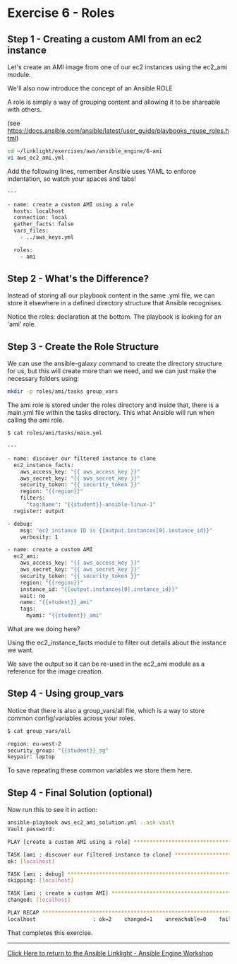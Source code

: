 # Exercise 6 - Roles

## Step 1 - Creating a custom AMI from an ec2 instance 

Let's create an AMI image from one of our ec2 instances using the ec2_ami module.

We'll also now introduce the concept of an Ansible ROLE 

A role is simply a way of grouping content and allowing it to be shareable with others.

(see https://docs.ansible.com/ansible/latest/user_guide/playbooks_reuse_roles.html) 

```bash
cd ~/linklight/exercises/aws/ansible_engine/6-ami
vi aws_ec2_ami.yml
```

Add the following lines, remember Ansible uses YAML to enforce indentation, so watch your spaces and tabs!

```bash
---

- name: create a custom AMI using a role
  hosts: localhost
  connection: local
  gather_facts: false
  vars_files:
    - ../aws_keys.yml

  roles:
    - ami
```

## Step 2 - What's the Difference?

Instead of storing all our playbook content in the same .yml file, we can store it elsewhere in a defined directory structure that Ansible recognises.

Notice the roles: declaration at the bottom. The playbook is looking for an 'ami' role.


## Step 3 - Create the Role Structure

We can use the ansible-galaxy command to create the directory structure for us, but this will create more than we need, and we can just make the necessary folders using:

```bash
mkdir -p roles/ami/tasks group_vars
```

The ami role is stored under the roles directory and inside that, there is a main.yml file within the tasks directory. This what Ansible will run when calling the ami role.

```bash
$ cat roles/ami/tasks/main.yml

---

- name: discover our filtered instance to clone
  ec2_instance_facts:
    aws_access_key: "{{ aws_access_key }}"
    aws_secret_key: "{{ aws_secret_key }}"
    security_token: "{{ security_token }}"
    region: "{{region}}"
    filters:
      "tag:Name": "{{student}}-ansible-linux-1"
  register: output

- debug:
    msg: "ec2 instance ID is {{output.instances[0].instance_id}}"
    verbosity: 1

- name: create a custom AMI
  ec2_ami:
    aws_access_key: "{{ aws_access_key }}"
    aws_secret_key: "{{ aws_secret_key }}"
    security_token: "{{ security_token }}"
    region: "{{region}}"
    instance_id: "{{output.instances[0].instance_id}}"
    wait: no
    name: "{{student}}_ami"
    tags:
      myami: "{{student}}_ami"
```

What are we doing here?

Using the ec2_instance_facts module to filter out details about the instance we want.

We save the output so it can be re-used in the ec2_ami module as a reference for the image creation.

## Step 4 - Using group_vars

Notice that there is also a group_vars/all file, which is a way to store common config/variables across your roles. 

```bash
$ cat group_vars/all

region: eu-west-2
security_group: "{{student}}_sg"
keypair: laptop
```

To save repeating these common variables we store them here.

## Step 4 - Final Solution (optional)

Now run this to see it in action:

```bash
ansible-playbook aws_ec2_ami_solution.yml --ask-vault
Vault password:

PLAY [create a custom AMI using a role] *********************************************************************************

TASK [ami : discover our filtered instance to clone] ********************************************************************
ok: [localhost]

TASK [ami : debug] ******************************************************************************************************
skipping: [localhost]

TASK [ami : create a custom AMI] ****************************************************************************************
changed: [localhost]

PLAY RECAP **************************************************************************************************************
localhost                  : ok=2    changed=1    unreachable=0    failed=0
```

That completes this exercise.

---

[Click Here to return to the Ansible Linklight - Ansible Engine Workshop](../../README.md)
